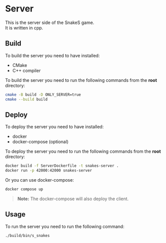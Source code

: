 # Server

This is the server side of the SnakeS game.  
It is written in cpp.

## Build

To build the server you need to have installed:

- CMake
- C++ compiler

To build the server you need to run the following commands from the **root** directory:

```bash
cmake -B build -D ONLY_SERVER=true
cmake --build build
```

## Deploy

To deploy the server you need to have installed:

- docker
- docker-compose (optional)

To deploy the server you need to run the following commands from the **root** directory:

```bash
docker build -f ServerDockerfile -t snakes-server .
docker run -p 42000:42000 snakes-server
```

Or you can use docker-compose:

```bash
docker compose up
```

> **Note:**
> The docker-compose will also deploy the client.

## Usage

To run the server you need to run the following command:

```bash
./build/bin/s_snakes
```
